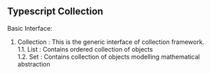 <h2 id="typescript-collection"><strong>Typescript Collection</strong></h2>

<p>Basic Interface:</p>

<ol>
<li>Collection : This is the generic interface of collection framework. <br>
  1.1. List : Contains ordered collection of objects <br>
  1.2. Set : Contains collection of objects modelling mathematical abstraction</li>
</ol>
